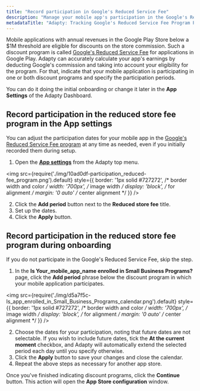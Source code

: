 ```yaml
---
title: "Record participation in Google's Reduced Service Fee"
description: "Manage your mobile app's participation in the Google's Reduced Service Fee program seamlessly with Adapty, enabling accurate earnings calculations and eligibility tracking. Learn how to indicate your app's participation and specify periods within the Adapty Dashboard's App Settings"
metadataTitle: "Adapty: Tracking Google's Reduced Service Fee Program Participation"
---
```


Mobile applications with annual revenues in the Google Play Store below a $1M threshold are eligible for discounts on the store commission. Such a discount program is called [Google's Reduced Service Fee](google-reduced-service-fee) for applications in Google Play. Adapty can accurately calculate your app's earnings by deducting Google's commission and taking into account your eligibility for the program. For that, indicate that your mobile application is participating in one or both discount programs and specify the participation periods. 

You can do it doing the initial onboarding or change it later in the **App Settings** of the Adapty Dashboard.

## Record participation in the reduced store fee program in the App settings

You can adjust the participation dates for your mobile app in the [Google's Reduced Service Fee program](google-reduced-service-fee) at any time as needed, even if you initially recorded them during setup. 

1. Open the [**App settings**](https://app.adapty.io/settings/android-sdk) from the Adapty top menu.


<img
  src={require('./img/10ad0df-participation_reduced-fee_program.png').default}
  style={{
    border: '1px solid #727272', /* border width and color */
    width: '700px', /* image width */
    display: 'block', /* for alignment */
    margin: '0 auto' /* center alignment */
  }}
/>





2. Click the **Add period** button next to the **Reduced store fee** title. 
3. Set up the dates.
4. Click the **Apply** button.

## Record participation in the reduced store fee program during onboarding

If you do not participate in the Google's Reduced Service Fee, skip the step.

1. In the **Is Your_mobile_app_name enrolled in Small Business Programs?** page, click the **Add period** phrase below the discount program in which your mobile application participates.

   
<img
  src={require('./img/d5a7f5c-Is_app_enrolled_in_Small_Business_Programs_calendar.png').default}
  style={{
    border: '1px solid #727272', /* border width and color */
    width: '700px', /* image width */
    display: 'block', /* for alignment */
    margin: '0 auto' /* center alignment */
  }}
/>



2. Choose the dates for your participation, noting that future dates are not selectable. If you wish to include future dates, tick the **At the current moment** checkbox, and Adapty will automatically extend the selected period each day until you specify otherwise.
3. Click the **Apply** button to save your changes and close the calendar.
4. Repeat the above steps as necessary for another app store.

Once you've finished indicating discount programs, click the **Continue** button. This action will open the **App Store configuration** window.

